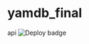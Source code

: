 # yamdb_final
api
![Deploy badge](https://github.com/belikrastr/yamdb_final/actions/workflows/yamdb_workflow.yml/badge.svg)
